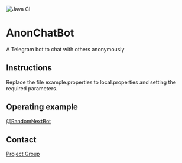 ![Java CI](https://github.com/jaraya81/AnonChatBot/workflows/Java%20CI/badge.svg)


# AnonChatBot

A Telegram bot to chat with others anonymously

## Instructions

Replace the file example.properties to local.properties and setting the required parameters.

## Operating example

[@RandomNextBot](http://t.me/RandomNextBot)

## Contact

[Project Group](https://t.me/AnonChatBotProject)


